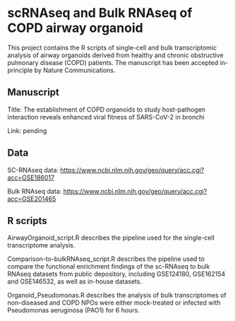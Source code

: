 # scRNAseq and Bulk RNAseq of COPD airway organoid

This project contains the R scripts of single-cell and bulk transcriptomic analysis of airway organoids derived from healthy and chronic obstructive pulmonary disease (COPD) patients. The manuscript <The establishment of COPD organoids to study host-pathogen interaction reveals enhanced viral fitness of SARS-CoV-2 in bronchi> has been accepted in-principle by Nature Communications.

## Manuscript
Title: The establishment of COPD organoids to study host-pathogen interaction reveals enhanced viral fitness of SARS-CoV-2 in bronchi

Link: pending

## Data
SC-RNAseq data: https://www.ncbi.nlm.nih.gov/geo/query/acc.cgi?acc=GSE186017

Bulk RNAseq data: https://www.ncbi.nlm.nih.gov/geo/query/acc.cgi?acc=GSE201465

## R scripts
AirwayOrganoid_script.R describes the pipeline used for the single-cell transcriptome analysis.

Comparison-to-bulkRNAseq_script.R describes the pipeline used to compare the functional enrichment findings of the sc-RNAseq to bulk RNAseq datasets from public depository, including GSE124180, GSE162154 and GSE146532, as well as in-house datasets.

Organoid_Pseudomonas.R describes the analysis of bulk transcriptomes of non-diseased and COPD NPOs were either mock-treated or infected with Pseudomonas aeruginosa (PAO1) for 6 hours. 


